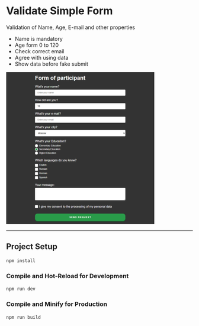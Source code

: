 # Validate Simple Form



Validation of Name, Age, E-mail and other properties



- Name is mandatory
- Age form 0 to 120
- Check correct email
- Agree with using data
- Show data before fake submit 





<img src="./public/preview.png" width="400" />



---

## Project Setup

```sh
npm install
```

### Compile and Hot-Reload for Development

```sh
npm run dev
```

### Compile and Minify for Production

```sh
npm run build
```
